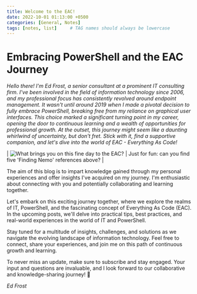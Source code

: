 ```yaml
---
title: Welcome to the EAC!
date: 2022-10-01 01:13:00 +0500
categories: [General, Notes]
tags: [notes, list]     # TAG names should always be lowercase
---
```

# Embracing PowerShell and the EAC Journey

*Hello there! I'm Ed Frost, a senior consultant at a prominent IT consulting firm. I've been involved in the field of information technology since 2006, and my professional focus has consistently revolved around endpoint management. It wasn't until around 2019 when I made a pivotal decision to fully embrace PowerShell, breaking free from my reliance on graphical user interfaces. This choice marked a significant turning point in my career, opening the door to continuous learning and a wealth of opportunities for professional growth. At the outset, this journey might seem like a daunting whirlwind of uncertainty, but don't fret. Stick with it, find a supportive companion, and let's dive into the world of EAC - Everything As Code!*

| ![What brings you on this fine day to the EAC?](/2022-10-01-welcome/crush.jpg) | Just for fun: can you find five 'Finding Nemo' references above? |

The aim of this blog is to impart knowledge gained through my personal experiences and offer insights I've acquired on my journey. I'm enthusiastic about connecting with you and potentially collaborating and learning together.

Let's embark on this exciting journey together, where we explore the realms of IT, PowerShell, and the fascinating concept of Everything As Code (EAC). In the upcoming posts, we'll delve into practical tips, best practices, and real-world experiences in the world of IT and PowerShell.

Stay tuned for a multitude of insights, challenges, and solutions as we navigate the evolving landscape of information technology. Feel free to connect, share your experiences, and join me on this path of continuous growth and learning.

To never miss an update, make sure to subscribe and stay engaged. Your input and questions are invaluable, and I look forward to our collaborative and knowledge-sharing journey! 🚀

*Ed Frost*

